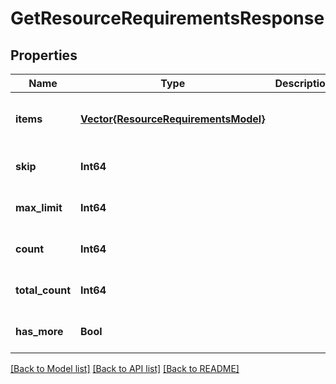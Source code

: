 # GetResourceRequirementsResponse


## Properties
Name | Type | Description | Notes
------------ | ------------- | ------------- | -------------
**items** | [**Vector{ResourceRequirementsModel}**](ResourceRequirementsModel.md) |  | [optional] [default to nothing]
**skip** | **Int64** |  | [default to nothing]
**max_limit** | **Int64** |  | [default to nothing]
**count** | **Int64** |  | [default to nothing]
**total_count** | **Int64** |  | [default to nothing]
**has_more** | **Bool** |  | [default to nothing]


[[Back to Model list]](../README.md#models) [[Back to API list]](../README.md#api-endpoints) [[Back to README]](../README.md)


